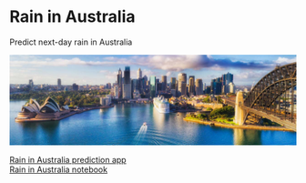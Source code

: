 # Rain in Australia
Predict next-day rain in Australia

![Australia](images/sydney.jpeg)


<a href="http://moqku.co/rain-in-australia/" target="_blank">Rain in Australia prediction app</a><br/>
<a href="https://www.kaggle.com/victorbnnt/rain-in-australia" target="_blank">Rain in Australia notebook</a>


